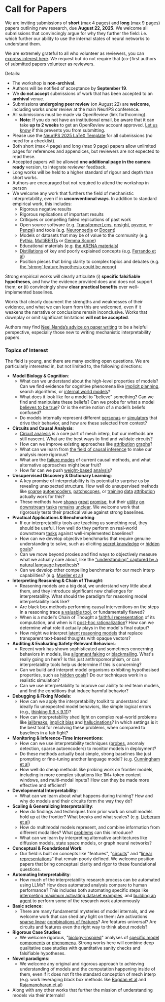 # Call for Papers
We are inviting submissions of **short** (max 4 pages) and **long** (max 9 pages) papers outlining new research, due **August 22, 2025**. We welcome all submissions that convincingly argue for why they further the field: i.e. which further our ability to use the internal states of neural networks to understand them. 

We are extremely grateful to all who volunteer as reviewers, you can [express interest here](https://www.google.com/url?q=https://docs.google.com/forms/d/e/1FAIpQLSdiw1SJllzoTz_nqzDTzTOGb9DV3W_truQyh-WvYj_QGIi7Mg/viewform?usp%3Ddialog&sa=D&source=editors&ust=1754035894664240&usg=AOvVaw3qVcHn593UTeLSu2UNtry3). We request but do not require that (co-)first authors of submitted papers volunteer as reviewers. 

Details: 
* The workshop is **non-archival**.
* Authors will be notified of acceptance by **September 19**.
* We **do not accept** submissions of work that has been accepted to an **archival** venue.
* Submissions **undergoing peer review** (on August 22) are **welcome**, including works under review at the main NeurIPS conference.
* All submissions must be made via OpenReview (link forthcoming).
  * **Note**: If you do not have an institutional email, be aware that it can take **up to 2 weeks** to get an OpenReview account approved. [Let us know](mailto:neurips2025@mechinterpworkshop.com) if this prevents you from submitting.
* Please use the [NeurIPS 2025 LaTeX Template](https://www.google.com/url?q=https://media.neurips.cc/Conferences/NeurIPS2025/Styles.zip&sa=D&source=editors&ust=1754035894665764&usg=AOvVaw1cPI7RCE8irSBI1tBRMNC_) for all submissions (no need for a checklist).
* Both short (max 4 page) and long (max 9 page) papers allow unlimited pages for references and appendices, but reviewers are not expected to read these.
* Accepted papers will be allowed **one additional page in the camera ready** version, to integrate reviewer feedback.
* Long works will be held to a higher standard of rigour and depth than short works.
* Authors are encouraged but not required to attend the workshop in person
* We welcome any work that furthers the field of mechanistic interpretability, even if in **unconventional ways**. In addition to standard empirical work, this includes:
  * Rigorous negative results
  * Rigorous replications of important results
  * Critiques or compelling failed replications of past work
  * Open source software (e.g. [TransformerLens](https://www.google.com/url?q=https://github.com/neelnanda-io/TransformerLens&sa=D&source=editors&ust=1754035894666872&usg=AOvVaw3osDLr-NIDhHN7Ce1Kr0FU), [nnsight](https://www.google.com/url?q=https://github.com/ndif-team/nnsight&sa=D&source=editors&ust=1754035894666960&usg=AOvVaw3JhxORI2UhH6f6wBbvQDGY), [pyvene](https://www.google.com/url?q=https://github.com/stanfordnlp/pyvene/tree/main/pyvene/models/mlp&sa=D&source=editors&ust=1754035894667041&usg=AOvVaw3eN-E2a1kMHvWBmiKs0QfE), or [Penzai](https://www.google.com/url?q=https://github.com/google-deepmind/penzai&sa=D&source=editors&ust=1754035894667120&usg=AOvVaw3p_ecm4sJ6F65LnxkEvJ24)) and tools (e.g. [Neuronpedia](https://www.google.com/url?q=http://neuronpedia.org&sa=D&source=editors&ust=1754035894667206&usg=AOvVaw1d3MloO2nz-hXNWtLc6ABA) or [Docent](https://www.google.com/url?q=https://transluce.org/introducing-docent&sa=D&source=editors&ust=1754035894667284&usg=AOvVaw3e8dppy1vv7DongpLnbtzp))
  * Models or datasets that may be of value to the community (e.g. [Pythia](https://www.google.com/url?q=https://arxiv.org/abs/2304.01373&sa=D&source=editors&ust=1754035894667464&usg=AOvVaw0i23Oea3EjsdYAM53vGh0u), [MultiBERTs](https://www.google.com/url?q=https://arxiv.org/abs/2106.16163&sa=D&source=editors&ust=1754035894667547&usg=AOvVaw14Z8n8Da-Pe6d9vsfGex4q) or [Gemma Scope](https://www.google.com/url?q=https://arxiv.org/abs/2408.05147&sa=D&source=editors&ust=1754035894667629&usg=AOvVaw1nhArQSXESlzLP8vL_Aw-P))
  * Educational materials (e.g. [the ARENA materials](https://www.google.com/url?q=https://arena3-chapter1-transformer-interp.streamlit.app/&sa=D&source=editors&ust=1754035894667804&usg=AOvVaw0KBdeAJ-zLDxRonC-IDlXS))
  * [Distillations](https://www.google.com/url?q=https://distill.pub/2017/research-debt/&sa=D&source=editors&ust=1754035894667912&usg=AOvVaw1fA21CSV6hTei2FoGzk028) of key and poorly explained concepts (e.g. [Ferrando et al](https://www.google.com/url?q=https://arxiv.org/abs/2405.00208&sa=D&source=editors&ust=1754035894668034&usg=AOvVaw2IsDfTjhHIrPKHRBrwTcWk))
  * Position pieces that bring clarity to complex topics and debates (e.g. [the ‘strong’ feature hypothesis could be wrong](https://www.google.com/url?q=https://www.alignmentforum.org/posts/tojtPCCRpKLSHBdpn/the-strong-feature-hypothesis-could-be-wrong&sa=D&source=editors&ust=1754035894668290&usg=AOvVaw2i9_7aD0prhtetLfr8uGDN))

Strong empirical works will clearly articulate (i) **specific falsifiable hypotheses**, and how the evidence provided does and does not support them; **or** (ii) convincingly show **clear practical benefits** over well-implemented baselines. 

Works that clearly document the strengths and weaknesses of their evidence, and what we can learn from this are welcomed, even if it weakens the narrative or conclusions remain inconclusive. Works that downplay or omit significant limitations **will not be accepted**. 

Authors may find [Neel Nanda’s advice on paper writing](https://www.google.com/url?q=https://www.alignmentforum.org/posts/eJGptPbbFPZGLpjsp/highly-opinionated-advice-on-how-to-write-ml-papers&sa=D&source=editors&ust=1754035894669182&usg=AOvVaw1JM6jknkyFxW3jmYqtuxEo) to be a helpful perspective, especially those new to writing mechanistic interpretability papers. 
### Topics of Interest
The field is young, and there are many exciting open questions. We are particularly interested in, but not limited to, the following directions: 
* **Model Biology & Cognition**:
  * What can we understand about the high-level properties of models? Can we find evidence for cognitive phenomena like [implicit planning](https://www.google.com/url?q=https://transformer-circuits.pub/2025/attribution-graphs/biology.html%23dives-poems&sa=D&source=editors&ust=1754035894669948&usg=AOvVaw2A6ab-VyFMord6qieMthMq), search algorithms, or [internal world models](https://www.google.com/url?q=https://arxiv.org/abs/2210.13382&sa=D&source=editors&ust=1754035894670080&usg=AOvVaw31Y8Wli6TyhWObIlLyfZ5o)?
  * What does it look like for a model to "believe" something? Can we find and manipulate these beliefs? Can we probe for what a model [believes to be true](https://www.google.com/url?q=https://arxiv.org/abs/2310.06824&sa=D&source=editors&ust=1754035894670298&usg=AOvVaw1lk42pPxqiE-AOBr8_PKK2)? Or is the entire notion of a model’s beliefs confused?
  * Do models internally represent different [personas](https://www.google.com/url?q=https://arxiv.org/abs/2406.12094&sa=D&source=editors&ust=1754035894670483&usg=AOvVaw34BWW84JiAY2H1T8j-mfn7) or [simulators](https://www.google.com/url?q=https://www.nature.com/articles/s41586-023-06647-8&sa=D&source=editors&ust=1754035894670560&usg=AOvVaw1MkK46JXLMbHLuZ27iJphN) that drive their behavior, and how are these selected from context?
* **Circuits and Causal Analysis**:
  * [Circuit analysis](https://www.google.com/url?q=https://distill.pub/2020/circuits/zoom-in/&sa=D&source=editors&ust=1754035894670801&usg=AOvVaw1FWt5XTz2BjdlUGWFigwiq) is a core part of mech interp, but our methods are still nascent. What are the best ways to find and validate circuits?
  * How can we improve existing approaches like [attribution](https://www.google.com/url?q=https://arxiv.org/abs/2406.11944&sa=D&source=editors&ust=1754035894671059&usg=AOvVaw0BYfRp3YMSmaZn-qU0TVZl) [graphs](https://www.google.com/url?q=https://transformer-circuits.pub/2025/attribution-graphs/methods.html&sa=D&source=editors&ust=1754035894671165&usg=AOvVaw1Ewf8zy0rcsJ9WJA0JplAQ)?
  * What can we learn from [the field of causal inference](https://www.google.com/url?q=https://arxiv.org/abs/2407.04690&sa=D&source=editors&ust=1754035894671307&usg=AOvVaw1ADd2GDMHB2mdO61Tju7g1) to make our analysis more rigorous?
  * What are the [failure modes](https://www.google.com/url?q=https://arxiv.org/abs/2307.15771&sa=D&source=editors&ust=1754035894671444&usg=AOvVaw2qj9hs30jPEv5VrUB1wDp3) of current causal methods, and what alternative approaches might bear fruit?
  * How far can we push [weight-based](https://www.google.com/url?q=https://arxiv.org/abs/2301.05217&sa=D&source=editors&ust=1754035894671616&usg=AOvVaw1T7D37VbuzE7znvOeVRJTh) [analysis](https://www.google.com/url?q=https://arxiv.org/abs/2410.08417&sa=D&source=editors&ust=1754035894671675&usg=AOvVaw3TtRnRh4snahadmYQiVPW4)?
* **Unsupervised Discovery & Dictionary Learning**:
  * A key promise of interpretability is its potential to surprise us by revealing unexpected structure. How well do unsupervised methods like [sparse](https://www.google.com/url?q=https://arxiv.org/abs/2103.15949&sa=D&source=editors&ust=1754035894672000&usg=AOvVaw2H-Xpy6dxuUoHRVA1Qik5Q) [autoencoders](https://www.google.com/url?q=https://transformer-circuits.pub/2023/monosemantic-features&sa=D&source=editors&ust=1754035894672088&usg=AOvVaw0qbAvKPxfVY2ljh9Essic9), [patch](https://www.google.com/url?q=https://arxiv.org/abs/2401.06102&sa=D&source=editors&ust=1754035894672149&usg=AOvVaw0QjZn8W6jhu-EP3zDzWYSL)[scopes](https://www.google.com/url?q=https://arxiv.org/abs/2403.10949v2&sa=D&source=editors&ust=1754035894672192&usg=AOvVaw1eorlEbeChpXMgsXmSRU3O), or [training](https://www.google.com/url?q=https://proceedings.mlr.press/v70/koh17a?ref%3Dhttps://githubhelp.com&sa=D&source=editors&ust=1754035894672278&usg=AOvVaw2fbH7PgOskO0TCABsiahnD) [data](https://www.google.com/url?q=https://arxiv.org/abs/2308.03296&sa=D&source=editors&ust=1754035894672334&usg=AOvVaw1XgOYLuum3uFtcHNbl10De) [attribution](https://www.google.com/url?q=https://arxiv.org/abs/2205.11482&sa=D&source=editors&ust=1754035894672398&usg=AOvVaw0JU49aKKQNQOxJw9LMLHuM) actually work for this?
  * These methods have [shown](https://www.google.com/url?q=https://transformer-circuits.pub/2024/scaling-monosemanticity/index.html&sa=D&source=editors&ust=1754035894672549&usg=AOvVaw1YYkUS9uXgT3TPatTN6yN7) [great](https://www.google.com/url?q=https://transformer-circuits.pub/2025/attribution-graphs/biology.html&sa=D&source=editors&ust=1754035894672624&usg=AOvVaw0ghXj2Woaxrax5avzbr-gW) [promise](https://www.google.com/url?q=https://arxiv.org/abs/2503.10965&sa=D&source=editors&ust=1754035894672684&usg=AOvVaw302M4V6nZqZPgZhcL8O080), but their [utility](https://www.google.com/url?q=https://arxiv.org/abs/2502.16681&sa=D&source=editors&ust=1754035894672749&usg=AOvVaw01gcSK89bt5-X4QeyA7qZN) [on](https://www.google.com/url?q=https://www.tilderesearch.com/blog/sieve&sa=D&source=editors&ust=1754035894672811&usg=AOvVaw07i71slr0gRNFXQswsum8H) [downstream](https://www.google.com/url?q=https://arxiv.org/abs/2501.17148&sa=D&source=editors&ust=1754035894672871&usg=AOvVaw0G61l2XTxhwZax8hwoHOnu) [tasks](https://www.google.com/url?q=https://transformer-circuits.pub/2024/features-as-classifiers/index.html&sa=D&source=editors&ust=1754035894672957&usg=AOvVaw3tZNcd5nRBDMVmIA8sXl4Q) [remains](https://www.google.com/url?q=https://arxiv.org/abs/2502.04382&sa=D&source=editors&ust=1754035894673023&usg=AOvVaw1U0cB0wE5H9CVYt2zvEOyA) [unclear](https://www.google.com/url?q=https://www.alignmentforum.org/posts/4uXCAJNuPKtKBsi28/negative-results-for-saes-on-downstream-tasks&sa=D&source=editors&ust=1754035894673113&usg=AOvVaw0qPROY1qoJIsiEG3Qlmxgb). We welcome work that rigorously tests their practical value against strong baselines.
* **Practical Applications & Benchmarking**:
  * If our interpretability tools are teaching us something real, they should be useful. How well do they perform on real-world downstream [tasks](https://www.google.com/url?q=https://www.lesswrong.com/posts/wGRnzCFcowRCrpX4Y/downstream-applications-as-validation-of-interpretability&sa=D&source=editors&ust=1754035894673568&usg=AOvVaw3cPs1eYxOEhI93DdTqp0eH) against well-implemented baselines?
  * How can we develop objective benchmarks that require genuine understanding to solve, such as eliciting [secret knowledge](https://www.google.com/url?q=https://arxiv.org/abs/2505.14352&sa=D&source=editors&ust=1754035894673800&usg=AOvVaw2iCud1FGL8kxA8Jqc3SLHu) or [hidden goals](https://www.google.com/url?q=https://arxiv.org/abs/2503.10965&sa=D&source=editors&ust=1754035894673916&usg=AOvVaw3pakzAdm_HXKxIBmrtXYKE)?
  * Can we move beyond proxies and find ways to objectively measure what we actually care about, like the ["understanding" captured by a natural language hypothesis](https://www.google.com/url?q=https://arxiv.org/abs/2502.04382&sa=D&source=editors&ust=1754035894674197&usg=AOvVaw3G3vAHyi1maWn2U5bVEyEM)?
  * Can we develop other compelling benchmarks for our mech interp capabilities? (e.g. [Mueller et al](https://www.google.com/url?q=https://arxiv.org/abs/2504.13151&sa=D&source=editors&ust=1754035894674368&usg=AOvVaw1tDFqVnVDHSgrXNONztbRB))
* **Interpreting Reasoning & Chain of Thought**:
  * Reasoning models are a big deal, we understand very little about them, and they introduce significant new challenges for interpretability. What should the paradigm for reasoning model interpretability look like?
  * Are black box methods performing causal interventions on the steps in a reasoning trace [a valuable tool](https://www.google.com/url?q=https://arxiv.org/abs/2506.19143&sa=D&source=editors&ust=1754035894674869&usg=AOvVaw0Uhcpm1_RLgicgWX1VV58W), or fundamentally flawed?
  * When is a model's Chain of Thought a [faithful representation](https://www.google.com/url?q=https://arxiv.org/abs/2305.04388&sa=D&source=editors&ust=1754035894675097&usg=AOvVaw0TYZfrM5_bDY8HH3RDCgYx) of its computation, and when is it [post-hoc rationalization](https://www.google.com/url?q=https://arxiv.org/abs/2503.08679&sa=D&source=editors&ust=1754035894675206&usg=AOvVaw01LG3LifHXjhlHysDKh5r6)? How can we determine what role it actually plays in the model's final output?
  * How might we interpret [latent reasoning models](https://www.google.com/url?q=https://arxiv.org/abs/2412.06769&sa=D&source=editors&ust=1754035894675393&usg=AOvVaw3j2syQjENO5NXCJ4q-vS-5) that replace transparent text-based thoughts with opaque vectors?
* **Auditing & Evaluating Safety-Relevant Behaviors**:
  * Recent work has shown sophisticated and sometimes concerning behaviors in models, like [alignment faking](https://www.google.com/url?q=https://arxiv.org/abs/2412.14093&sa=D&source=editors&ust=1754035894675720&usg=AOvVaw1y-c7HSlSvPMKRw6NWEVof) or [blackmailing](https://www.google.com/url?q=https://www.anthropic.com/research/agentic-misalignment&sa=D&source=editors&ust=1754035894675807&usg=AOvVaw1LK0295QXvHziIokPJHrhZ). What's really going on here? Is this just anthropomorphism, or can interpretability tools help us determine if this is concerning?
  * Can we build and interpret model organisms exhibiting hypothesised properties, such as [hidden goals](https://www.google.com/url?q=https://arxiv.org/abs/2503.10965&sa=D&source=editors&ust=1754035894676090&usg=AOvVaw1frACwECZ9umilww9C-h92)? Do our techniques work in a realistic simulation?
  * Can we use interpretability to improve our ability to red team models, and find the conditions that induce harmful behavior?
* **Debugging & Fixing Models**:
  * How can we apply the interpretability toolkit to understand and ideally fix unexpected model behaviors, like simple logical errors (e.g., [thinking 9.8 < 9.11](https://www.google.com/url?q=https://transluce.org/observability-interface&sa=D&source=editors&ust=1754035894676606&usg=AOvVaw3Q3J9JKcXh9XC1ozoObthh))?
  * How can interpretability shed light on complex real-world problems like [jailbreaks](https://www.google.com/url?q=https://transformer-circuits.pub/2025/attribution-graphs/biology.html%23dives-jailbreak&sa=D&source=editors&ust=1754035894676789&usg=AOvVaw3Z0IIThNEJrZ8OM7Bg_xeS), [implicit bias](https://www.google.com/url?q=https://arxiv.org/abs/2506.10922&sa=D&source=editors&ust=1754035894676855&usg=AOvVaw1kCYrRIcEh4E0wjrE3OZll) and [hallucinations](https://www.google.com/url?q=https://arxiv.org/abs/2411.14257&sa=D&source=editors&ust=1754035894676936&usg=AOvVaw36yVnL1vWCXnSkDy2HmrL1)? In which settings is it the best tool for resolving these problems, when compared to baselines in a fair fight?
* **Monitoring & Inference-Time Interventions**:
  * How can we use interpretability techniques ([probes](https://www.google.com/url?q=https://arxiv.org/abs/2102.12452&sa=D&source=editors&ust=1754035894677302&usg=AOvVaw3sqSxzr_22MDQpIpwPfiIt), anomaly detection, sparse autoencoders) to monitor models in deployment?
  * Do these methods actually beat simple, strong baselines like just prompting or fine-tuning another language model? (e.g. [Cunningham et al](https://www.google.com/url?q=https://alignment.anthropic.com/2025/cheap-monitors/&sa=D&source=editors&ust=1754035894677594&usg=AOvVaw1xJDJ6NwF5ldmHxtxX7NRz))
  * How well do cheap methods like probing work on frontier models, including in more complex situations like 1M+ token context windows, and multi-modal inputs? How can they be made more effective and efficient?
* **Developmental Interpretability**:
  * What can we learn about what happens during training? How and why do models and their circuits form the way they do?
* **Scaling & Generalizing Interpretability**:
  * How do findings and techniques from prior work on small models hold up at the frontier? What breaks and what scales? (e.g. [Lieberum et al](https://www.google.com/url?q=https://arxiv.org/abs/2307.09458&sa=D&source=editors&ust=1754035894678402&usg=AOvVaw1iN7x-T_ojU_-ZjxAkZTy-))
  * How do multimodal models represent, and combine information from different modalities? What [problems](https://www.google.com/url?q=https://openreview.net/pdf?id%3DVUhRdZp8ke&sa=D&source=editors&ust=1754035894678592&usg=AOvVaw0y15C6hj5hnGSiyvcM0EwE) can this introduce?
  * What can we learn by interpreting alternative architectures like diffusion models, state space models, or graph neural networks?
* **Conceptual & Foundational Work**:
  * Our field is built on concepts like "features", "[circuits](https://www.google.com/url?q=https://distill.pub/2020/circuits/zoom-in/&sa=D&source=editors&ust=1754035894679027&usg=AOvVaw0vwTCytD7il9QTvAMaKDYF)" and “[linear representations](https://www.google.com/url?q=https://transformer-circuits.pub/2024/july-update/index.html%23linear-representations&sa=D&source=editors&ust=1754035894679136&usg=AOvVaw0XzJMF-AZHB6YBIROZwy1u)” that remain poorly defined. We welcome position papers that bring conceptual clarity and rigor to these foundational questions.
* **Automating Interpretability**:
  * How much of the interpretability research process can be automated using LLMs? How does automated analysis compare to human performance? This includes both automating specific steps like [interpreting maximum activating dataset examples](https://www.google.com/url?q=https://openaipublic.blob.core.windows.net/neuron-explainer/paper/index.html&sa=D&source=editors&ust=1754035894679699&usg=AOvVaw1wcKayFO7RqmlTJHXXBGLo), and [building an agent](https://www.google.com/url?q=https://arxiv.org/abs/2404.14394&sa=D&source=editors&ust=1754035894679779&usg=AOvVaw01CI93P13j6_Lt1REzjpAw) to perform some of the research work autonomously
* **Basic science**:
  * There are many fundamental mysteries of model internals, and we welcome work that can shed any light on them: Are activations [sparse linear](https://www.google.com/url?q=https://arxiv.org/abs/1601.03764&sa=D&source=editors&ust=1754035894680184&usg=AOvVaw3P-Gko8RxvpCWEz5qg3JH3) [combinations of features](https://www.google.com/url?q=https://transformer-circuits.pub/2022/toy_model/index.html&sa=D&source=editors&ust=1754035894680316&usg=AOvVaw2NHLIPpLSpPwuUiemTi0hA)? Are features universal? Are circuits and features even the right way to think about models?
* **Rigorous Case Studies**:
  * We welcome rigorous, "[biology-inspired](https://www.google.com/url?q=https://distill.pub/2020/circuits/curve-circuits/&sa=D&source=editors&ust=1754035894680686&usg=AOvVaw1zgNoS5UmVuG9vZVQgql6L)" analyses of [specific model](https://www.google.com/url?q=https://arxiv.org/abs/2310.04625&sa=D&source=editors&ust=1754035894680790&usg=AOvVaw1vzkYf6abPRkAUOfOeG8V4) [components](https://www.google.com/url?q=https://transformer-circuits.pub/2024/scaling-monosemanticity/index.html&sa=D&source=editors&ust=1754035894680890&usg=AOvVaw10KbuUiMPUVXGA1NgzJJc5) [or](https://www.google.com/url?q=https://arxiv.org/abs/2305.01610&sa=D&source=editors&ust=1754035894680948&usg=AOvVaw2nu_V8sIWFsUqP1KjSdQXP) [phenomena](https://www.google.com/url?q=https://arxiv.org/abs/2306.09346&sa=D&source=editors&ust=1754035894681011&usg=AOvVaw0-W3cFgToalr09uHRVL7Qk). Strong works here will combine deep qualitative case studies with quantitative sanity checks and falsifiable hypotheses.
* **Novel paradigms**:
  * We welcome any original and rigorous approach to achieving understanding of models and the computation happening inside of them, even if it does not fit the standard conception of mech interp (e.g. work leveraging black box methods like [Bogdan et al](https://www.google.com/url?q=https://arxiv.org/abs/2506.19143&sa=D&source=editors&ust=1754035894681495&usg=AOvVaw2-LV43vCHZ1Rkv6E3lvWBE) and [Rajamanoharan et al](https://www.google.com/url?q=https://www.alignmentforum.org/posts/wnzkjSmrgWZaBa2aC/self-preservation-or-instruction-ambiguity-examining-the&sa=D&source=editors&ust=1754035894681623&usg=AOvVaw21JdnXD7qQzponUc5WhsIb))
* Along with any other works that further the mission of understanding models via their internals!